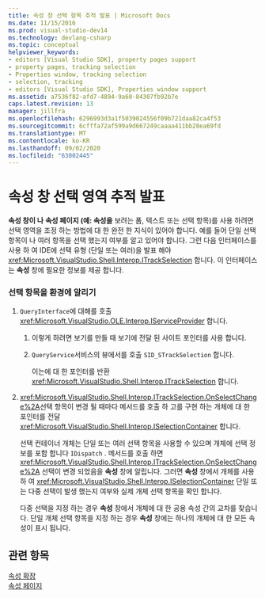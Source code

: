```yaml
---
title: 속성 창 선택 항목 추적 발표 | Microsoft Docs
ms.date: 11/15/2016
ms.prod: visual-studio-dev14
ms.technology: devlang-csharp
ms.topic: conceptual
helpviewer_keywords:
- editors [Visual Studio SDK], property pages support
- property pages, tracking selection
- Properties window, tracking selection
- selection, tracking
- editors [Visual Studio SDK], Properties window support
ms.assetid: a7536f82-afd7-4894-9a60-84307fb92b7e
caps.latest.revision: 13
manager: jillfra
ms.openlocfilehash: 6296993d3a1f5039024556f09b721daa82ca4f53
ms.sourcegitcommit: 6cfffa72af599a9d667249caaaa411bb28ea69fd
ms.translationtype: MT
ms.contentlocale: ko-KR
ms.lasthandoff: 09/02/2020
ms.locfileid: "63002445"
---
```

# <a name="announcing-property-window-selection-tracking"></a>속성 창 선택 영역 추적 발표
**속성 창이 나** **속성 페이지 (예: 속성을** 보려는 폼, 텍스트 또는 선택 항목)를 사용 하려면 선택 영역을 조정 하는 방법에 대 한 완전 한 지식이 있어야 합니다. 예를 들어 단일 선택 항목이 나 여러 항목을 선택 했는지 여부를 알고 있어야 합니다. 그런 다음 인터페이스를 사용 하 여 IDE에 선택 유형 (단일 또는 여러)을 발표 해야 <xref:Microsoft.VisualStudio.Shell.Interop.ITrackSelection> 합니다. 이 인터페이스는 **속성** 창에 필요한 정보를 제공 합니다.  
  
### <a name="to-announce-selection-to-the-environment"></a>선택 항목을 환경에 알리기  
  
1. `QueryInterface`에 대해를 호출 <xref:Microsoft.VisualStudio.OLE.Interop.IServiceProvider> 합니다.  
  
    1. 이렇게 하려면 보기를 만들 때 보기에 전달 된 사이트 포인터를 사용 합니다.  
  
    2. `QueryService`서비스의 뷰에서를 호출 `SID_STrackSelection` 합니다.  
  
         이는에 대 한 포인터를 반환 <xref:Microsoft.VisualStudio.Shell.Interop.ITrackSelection> 합니다.  
  
2. <xref:Microsoft.VisualStudio.Shell.Interop.ITrackSelection.OnSelectChange%2A>선택 항목이 변경 될 때마다 메서드를 호출 하 고를 구현 하는 개체에 대 한 포인터를 전달 <xref:Microsoft.VisualStudio.Shell.Interop.ISelectionContainer> 합니다.  
  
     선택 컨테이너 개체는 단일 또는 여러 선택 항목을 사용할 수 있으며 개체에 선택 정보를 포함 합니다 `IDispatch` . 메서드를 호출 하면 <xref:Microsoft.VisualStudio.Shell.Interop.ITrackSelection.OnSelectChange%2A> 선택이 변경 되었음을 **속성** 창에 알립니다. 그러면 **속성** 창에서 개체를 사용 하 여 <xref:Microsoft.VisualStudio.Shell.Interop.ISelectionContainer> 단일 또는 다중 선택이 발생 했는지 여부와 실제 개체 선택 항목을 확인 합니다.  
  
     다중 선택을 지정 하는 경우 **속성** 창에서 개체에 대 한 공용 속성 간의 교차를 찾습니다. 단일 개체 선택 항목을 지정 하는 경우 **속성** 창에는 하나의 개체에 대 한 모든 속성이 표시 됩니다.  
  
## <a name="see-also"></a>관련 항목  
 [속성 확장](../extensibility/internals/extending-properties.md)   
 [속성 페이지](../extensibility/internals/property-pages.md)